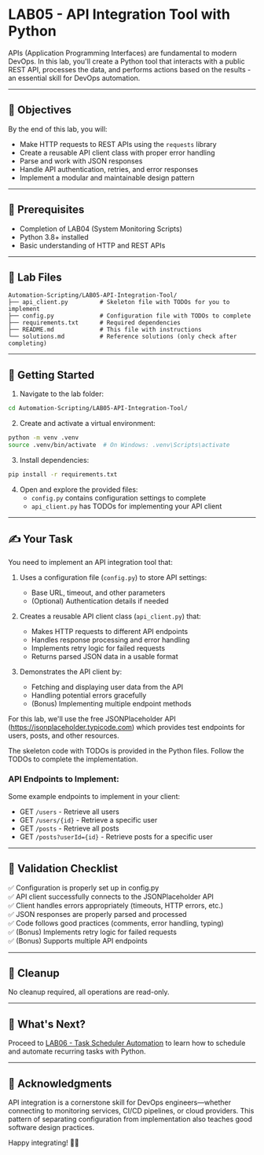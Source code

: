 # LAB05 - API Integration Tool with Python

APIs (Application Programming Interfaces) are fundamental to modern DevOps. In this lab, you'll create a Python tool that interacts with a public REST API, processes the data, and performs actions based on the results - an essential skill for DevOps automation.

---

## 🎯 Objectives

By the end of this lab, you will:
- Make HTTP requests to REST APIs using the `requests` library
- Create a reusable API client class with proper error handling
- Parse and work with JSON responses
- Handle API authentication, retries, and error responses
- Implement a modular and maintainable design pattern

---

## 🧰 Prerequisites

- Completion of LAB04 (System Monitoring Scripts)
- Python 3.8+ installed
- Basic understanding of HTTP and REST APIs

---

## 📁 Lab Files

```
Automation-Scripting/LAB05-API-Integration-Tool/
├── api_client.py         # Skeleton file with TODOs for you to implement
├── config.py             # Configuration file with TODOs to complete
├── requirements.txt      # Required dependencies
├── README.md             # This file with instructions
└── solutions.md          # Reference solutions (only check after completing)
```

---

## 🚀 Getting Started

1. Navigate to the lab folder:
```bash
cd Automation-Scripting/LAB05-API-Integration-Tool/
```

2. Create and activate a virtual environment:
```bash
python -m venv .venv
source .venv/bin/activate  # On Windows: .venv\Scripts\activate
```

3. Install dependencies:
```bash
pip install -r requirements.txt
```

4. Open and explore the provided files:
   - `config.py` contains configuration settings to complete
   - `api_client.py` has TODOs for implementing your API client

---

## ✍️ Your Task

You need to implement an API integration tool that:

1. Uses a configuration file (`config.py`) to store API settings:
   - Base URL, timeout, and other parameters
   - (Optional) Authentication details if needed

2. Creates a reusable API client class (`api_client.py`) that:
   - Makes HTTP requests to different API endpoints
   - Handles response processing and error handling
   - Implements retry logic for failed requests
   - Returns parsed JSON data in a usable format

3. Demonstrates the API client by:
   - Fetching and displaying user data from the API
   - Handling potential errors gracefully
   - (Bonus) Implementing multiple endpoint methods

For this lab, we'll use the free JSONPlaceholder API (https://jsonplaceholder.typicode.com) which provides test endpoints for users, posts, and other resources.

The skeleton code with TODOs is provided in the Python files. Follow the TODOs to complete the implementation.

### API Endpoints to Implement:

Some example endpoints to implement in your client:
- GET `/users` - Retrieve all users
- GET `/users/{id}` - Retrieve a specific user
- GET `/posts` - Retrieve all posts
- GET `/posts?userId={id}` - Retrieve posts for a specific user

---

## 🧪 Validation Checklist

✅ Configuration is properly set up in config.py  
✅ API client successfully connects to the JSONPlaceholder API  
✅ Client handles errors appropriately (timeouts, HTTP errors, etc.)  
✅ JSON responses are properly parsed and processed  
✅ Code follows good practices (comments, error handling, typing)  
✅ (Bonus) Implements retry logic for failed requests  
✅ (Bonus) Supports multiple API endpoints  

---

## 🧹 Cleanup
No cleanup required, all operations are read-only.

---

## 💬 What's Next?
Proceed to [LAB06 - Task Scheduler Automation](../LAB06-Task-Scheduler-Automation/) to learn how to schedule and automate recurring tasks with Python.

---

## 🙏 Acknowledgments
API integration is a cornerstone skill for DevOps engineers—whether connecting to monitoring services, CI/CD pipelines, or cloud providers. This pattern of separating configuration from implementation also teaches good software design practices.

Happy integrating! 🔌🐍 